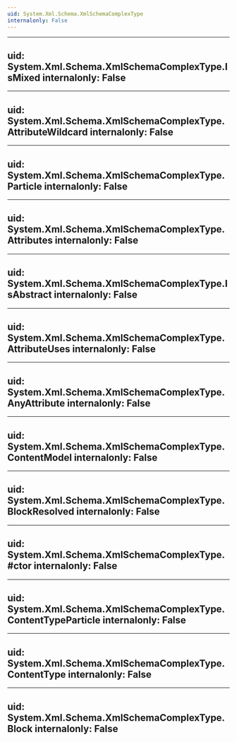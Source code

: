 ```yaml
---
uid: System.Xml.Schema.XmlSchemaComplexType
internalonly: False
---
```


---
uid: System.Xml.Schema.XmlSchemaComplexType.IsMixed
internalonly: False
---

---
uid: System.Xml.Schema.XmlSchemaComplexType.AttributeWildcard
internalonly: False
---

---
uid: System.Xml.Schema.XmlSchemaComplexType.Particle
internalonly: False
---

---
uid: System.Xml.Schema.XmlSchemaComplexType.Attributes
internalonly: False
---

---
uid: System.Xml.Schema.XmlSchemaComplexType.IsAbstract
internalonly: False
---

---
uid: System.Xml.Schema.XmlSchemaComplexType.AttributeUses
internalonly: False
---

---
uid: System.Xml.Schema.XmlSchemaComplexType.AnyAttribute
internalonly: False
---

---
uid: System.Xml.Schema.XmlSchemaComplexType.ContentModel
internalonly: False
---

---
uid: System.Xml.Schema.XmlSchemaComplexType.BlockResolved
internalonly: False
---

---
uid: System.Xml.Schema.XmlSchemaComplexType.#ctor
internalonly: False
---

---
uid: System.Xml.Schema.XmlSchemaComplexType.ContentTypeParticle
internalonly: False
---

---
uid: System.Xml.Schema.XmlSchemaComplexType.ContentType
internalonly: False
---

---
uid: System.Xml.Schema.XmlSchemaComplexType.Block
internalonly: False
---
